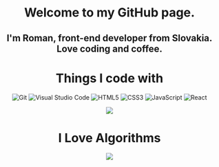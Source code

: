 <div align="center">
<h1 color="#8700ff">
Welcome to my GitHub page.
</h1>
<h2 color="#8700ff">
I'm Roman, front-end developer from Slovakia. Love coding and coffee.
</h2>

<h1 color="#8700ff">Things I code with
</h1>

![Git](https://img.shields.io/badge/git-%23F05033.svg?style=for-the-badge&logo=git&logoColor=white)
![Visual Studio Code](https://img.shields.io/badge/Visual%20Studio%20Code-0078d7.svg?style=for-the-badge&logo=visual-studio-code&logoColor=white)
![HTML5](https://img.shields.io/badge/html5-%23E34F26.svg?style=for-the-badge&logo=html5&logoColor=white)
![CSS3](https://img.shields.io/badge/css3-%231572B6.svg?style=for-the-badge&logo=css3&logoColor=white)
![JavaScript](https://img.shields.io/badge/javascript-%23323330.svg?style=for-the-badge&logo=javascript&logoColor=%23F7DF1E)
![React](https://img.shields.io/badge/react-%23000000.svg?style=for-the-badge&logo=react&logoColor=%2361DAFB)


![](https://github-readme-stats.vercel.app/api/top-langs/?username=Romanmaliska&theme=chartreuse-dark&langs_count=10&layout=compact)

<h1 color="#8700ff">I Love Algorithms
</h1>

![](https://www.codewars.com/users/will.haven/badges/large)

<div>



